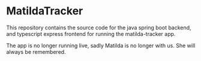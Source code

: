 # MatildaTracker

This repository contains the source code for the java spring boot backend, and typescript express frontend for running the matilda-tracker app.

The app is no longer running live, sadly Matilda is no longer with us. She will always be remembered.
